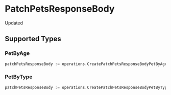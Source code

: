 # PatchPetsResponseBody

Updated


## Supported Types

### PetByAge

```go
patchPetsResponseBody := operations.CreatePatchPetsResponseBodyPetByAge(shared.PetByAge{/* values here */})
```

### PetByType

```go
patchPetsResponseBody := operations.CreatePatchPetsResponseBodyPetByType(shared.PetByType{/* values here */})
```


